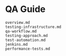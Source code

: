 # QA Guide

```{toctree}
overview.md
testing-infrastructure.md
qa-workflow.md
testing-approach.md
test-automation.md
jenkins.md
performance-tests.md
```
